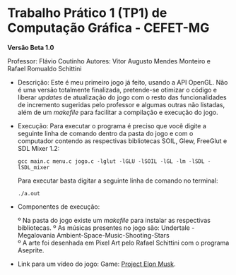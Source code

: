 # Trabalho Prático 1 (TP1) de Computação Gráfica - CEFET-MG

**Versão Beta 1.0**

Professor: Flávio Coutinho
Autores: Vitor Augusto Mendes Monteiro e Rafael Romualdo Schittini

- Descrição: Este é meu primeiro jogo já feito, usando a API OpenGL. Não é uma versão totalmente finalizada, pretende-se otimizar o código e liberar *updates* de atualização do jogo com o resto das funcionalidades de incremento sugeridas pelo professor e algumas outras não listadas, além de um *makefile* para facilitar a compilação e execução do jogo.

- Execução: Para executar o programa é preciso que você digite a seguinte linha de comando dentro da pasta do jogo e com o computador contendo as respectivas bibliotecas SOIL, Glew, FreeGlut e SDL Mixer 1.2: 

  `gcc main.c menu.c jogo.c -lglut -lGLU -lSOIL -lGL -lm -lSDL -lSDL_mixer`

  Para executar basta digitar a seguinte linha de comando no terminal:

  `./a.out`

- Componentes de execução: 

  º Na pasta do jogo existe um *makefile* para instalar as respectivas bibliotecas.
  º As músicas presentes no jogo são: Undertale - Megalovania
                                      Ambient-Space-Music-Shooting-Stars                             
  º A arte foi desenhada em Pixel Art pelo Rafael Schittini com o programa Aseprite.
  
  
- Link para um vídeo do jogo: Game: [Project Elon Musk](https://www.youtube.com/).
